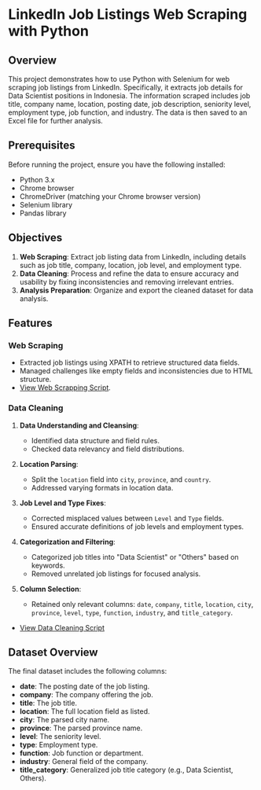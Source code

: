 # LinkedIn Job Listings Web Scraping with Python

## Overview
This project demonstrates how to use Python with Selenium for web scraping job listings from LinkedIn. Specifically, it extracts job details for Data Scientist positions in Indonesia. The information scraped includes job title, company name, location, posting date, job description, seniority level, employment type, job function, and industry. The data is then saved to an Excel file for further analysis.

## Prerequisites

Before running the project, ensure you have the following installed:

- Python 3.x
- Chrome browser
- ChromeDriver (matching your Chrome browser version)
- Selenium library
- Pandas library

## Objectives
1. **Web Scraping**: Extract job listing data from LinkedIn, including details such as job title, company, location, job level, and employment type.
2. **Data Cleaning**: Process and refine the data to ensure accuracy and usability by fixing inconsistencies and removing irrelevant entries.
3. **Analysis Preparation**: Organize and export the cleaned dataset for data analysis.

## Features
### Web Scraping
- Extracted job listings using XPATH to retrieve structured data fields.
- Managed challenges like empty fields and inconsistencies due to HTML structure.
- [View Web Scrapping Script](https://github.com/juwitardiyanti/Linkedln-Web-Scrapping/blob/main/web-scrapping.ipynb).

### Data Cleaning
1. **Data Understanding and Cleansing**:
   - Identified data structure and field rules.
   - Checked data relevancy and field distributions.

2. **Location Parsing**:
   - Split the `location` field into `city`, `province`, and `country`.
   - Addressed varying formats in location data.

3. **Job Level and Type Fixes**:
   - Corrected misplaced values between `Level` and `Type` fields.
   - Ensured accurate definitions of job levels and employment types.

4. **Categorization and Filtering**:
   - Categorized job titles into "Data Scientist" or "Others" based on keywords.
   - Removed unrelated job listings for focused analysis.

5. **Column Selection**:
   - Retained only relevant columns: `date`, `company`, `title`, `location`, `city`, `province`, `level`, `type`, `function`, `industry`, and `title_category`.

- [View Data Cleaning Script](https://github.com/juwitardiyanti/Linkedln-Web-Scrapping/blob/main/data_Cleaning_Linkedln.ipynb](https://github.com/juwitardiyanti/Linkedln-Web-Scraping/blob/main/DataCleaningLinkedln%20(1).ipynb))

## Dataset Overview
The final dataset includes the following columns:
- **date**: The posting date of the job listing.
- **company**: The company offering the job.
- **title**: The job title.
- **location**: The full location field as listed.
- **city**: The parsed city name.
- **province**: The parsed province name.
- **level**: The seniority level.
- **type**: Employment type.
- **function**: Job function or department.
- **industry**: General field of the company.
- **title_category**: Generalized job title category (e.g., Data Scientist, Others).

